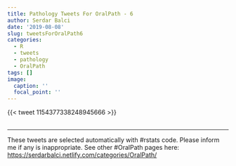 ```yaml
---
title: Pathology Tweets For OralPath - 6
author: Serdar Balci
date: '2019-08-08'
slug: tweetsForOralPath6
categories:
  - R
  - tweets
  - pathology
  - OralPath
tags: []
image:
  caption: ''
  focal_point: ''
---
```



{{< tweet 1154377338248945666 >}}
<br>
<br>
<hr>


These tweets are selected automatically with #rstats code. Please inform me if any is inappropriate.
See other #OralPath pages here: https://serdarbalci.netlify.com/categories/OralPath/
